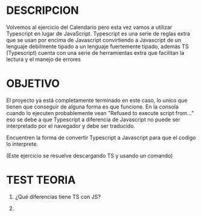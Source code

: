 # DESCRIPCION

Volvemos al ejercicio del Calendario pero esta vez vamos a utilizar Typescript en lugar de JavaScript.
Typescript es una serie de reglas extra que se usan por encima de Javascript convirtiendo a Javascript de un lenguaje debilmente tipado a
un lenguaje fuertemente tipado, además TS (Typescript) cuenta con una serie de herramientas extra que facilitan la lectura y el manejo de errores

# OBJETIVO

El proyecto ya está completamente terminado en este caso, lo unico que tienen que conseguir de alguna forma es que funcione. En la consola cuando lo ejecuten probablemente vean "Refused to execute script from..." eso se debe a que Typescript a diferencia de Javascript no puede ser interpretado por el
navegador y debe ser traducido.

Encuentren la forma de convertir Typescript a Javascript para que el codigo lo interprete.

(Este ejercicio se resuelve descargando TS y usando un comando)

# TEST TEORIA

1. ¿Qué diferencias tiene TS con JS?

1.

































